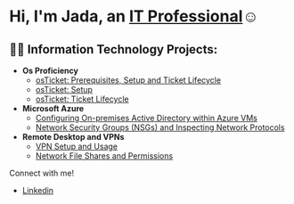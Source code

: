 <h1>Hi, I'm Jada, an <a href="https://linkedin.com/in/Josh">IT Professional</a>☺</h1>

<h2>👨‍💻 Information Technology Projects:</h2>

- <b>Os Proficiency</b>
  - [osTicket: Prerequisites, Setup and Ticket Lifecycle](https://github.com/jsmcoleman/osticket-prereqs)
  - [osTicket: Setup](https://github.com/jsmcoleman/osticket-)
  - [osTicket: Ticket Lifecycle](https://github.com/jsmcoleman/osticket-)
- <b>Microsoft Azure</b>
  - [Configuring On-premises Active Directory within Azure VMs](https://github.com/jsmcoleman/configure-ad)
  - [Network Security Groups (NSGs) and Inspecting Network Protocols](https://github.com/joshmadakorcc/azure-network-protocols)
- <b> Remote Desktop and VPNs </b>
  - [VPN Setup and Usage](https://github.com/jsmcoleman/vpn)
  - [Network File Shares and Permissions](https://github.com/jsmcoleman/osticket-prereqs)

Connect with me!
 
- [Linkedin](https://www.linkedin.com/in/jada-coleman/)



